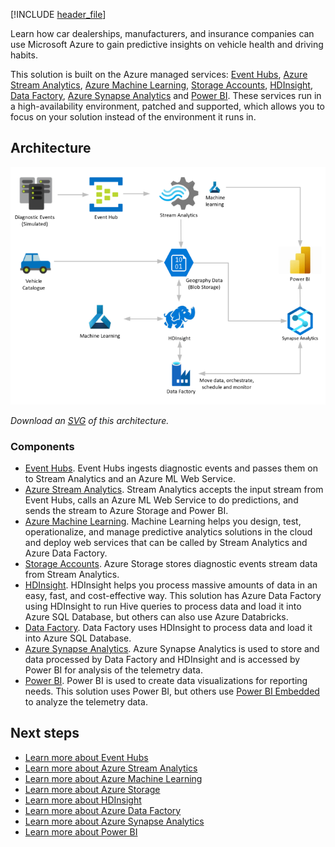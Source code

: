 [!INCLUDE [header_file](../../../includes/sol-idea-header.md)]

Learn how car dealerships, manufacturers, and insurance companies can use Microsoft Azure to gain predictive insights on vehicle health and driving habits.

This solution is built on the Azure managed services: [Event Hubs](https://azure.microsoft.com/services/event-hubs), [Azure Stream Analytics](https://azure.microsoft.com/services/stream-analytics), [Azure Machine Learning](https://azure.microsoft.com/services/machine-learning), [Storage Accounts](https://azure.microsoft.com/services/storage), [HDInsight](https://azure.microsoft.com/services/hdinsight), [Data Factory](https://azure.microsoft.com/services/data-factory), [Azure Synapse Analytics](https://azure.microsoft.com/services/synapse-analytics/) and [Power BI](https://powerbi.microsoft.com). These services run in a high-availability environment, patched and supported, which allows you to focus on your solution instead of the environment it runs in.

## Architecture

![Architecture Diagram](../media/predictive-insights-with-vehicle-telematics.png)

*Download an [SVG](../media/predictive-insights-with-vehicle-telematics.svg) of this architecture.*

### Components

* [Event Hubs](/azure/event-hubs/event-hubs-about). Event Hubs ingests diagnostic events and passes them on to Stream Analytics and an Azure ML Web Service.
* [Azure Stream Analytics](/azure/stream-analytics/stream-analytics-introduction). Stream Analytics accepts the input stream from Event Hubs, calls an Azure ML Web Service to do predictions, and sends the stream to Azure Storage and Power BI.
* [Azure Machine Learning](/azure/machine-learning/overview-what-is-azure-ml). Machine Learning helps you design, test, operationalize, and manage predictive analytics solutions in the cloud and deploy web services that can be called by Stream Analytics and Azure Data Factory.
* [Storage Accounts](/azure/storage/common/storage-introduction). Azure Storage stores diagnostic events stream data from Stream Analytics.
* [HDInsight](/azure/hdinsight/hdinsight-overview). HDInsight helps you process massive amounts of data in an easy, fast, and cost-effective way. This solution has Azure Data Factory using HDInsight to run Hive queries to process data and load it into Azure SQL Database, but others can also use Azure Databricks.
* [Data Factory](/azure/data-factory/introduction). Data Factory uses HDInsight to process data and load it into Azure SQL Database.
* [Azure Synapse Analytics](/azure/synapse-analytics/overview-what-is). Azure Synapse Analytics is used to store and data processed by Data Factory and HDInsight and is accessed by Power BI for analysis of the telemetry data.
* [Power BI](/power-bi/fundamentals/power-bi-overview). Power BI is used to create data visualizations for reporting needs. This solution uses Power BI, but others use [Power BI Embedded](https://azure.microsoft.com/en-us/services/power-bi-embedded/) to analyze the telemetry data.

## Next steps

* [Learn more about Event Hubs](/azure/event-hubs)
* [Learn more about Azure Stream Analytics](/azure/stream-analytics)
* [Learn more about Azure Machine Learning](/azure/machine-learning)
* [Learn more about Azure Storage](/azure/storage/common/storage-introduction)
* [Learn more about HDInsight](/azure/hdinsight)
* [Learn more about Azure Data Factory](/azure/data-factory)
* [Learn more about Azure Synapse Analytics](/azure/synapse-analytics)
* [Learn more about Power BI](https://powerbi.microsoft.com/documentation/powerbi-landing-page)

